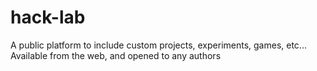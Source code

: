 # hack-lab
A public platform to include custom projects, experiments, games, etc... Available from the web, and opened to any authors
